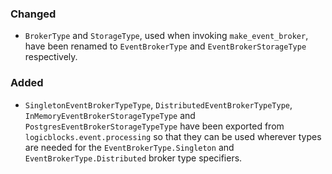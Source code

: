### Changed

- `BrokerType` and `StorageType`, used when invoking `make_event_broker`, have
  been renamed to `EventBrokerType` and `EventBrokerStorageType` respectively.

### Added

- `SingletonEventBrokerTypeType`, `DistributedEventBrokerTypeType`,
  `InMemoryEventBrokerStorageTypeType` and `PostgresEventBrokerStorageTypeType` 
  have been exported from `logicblocks.event.processing` so that they can
  be used wherever types are needed for the `EventBrokerType.Singleton` and `EventBrokerType.Distributed` broker type specifiers.

